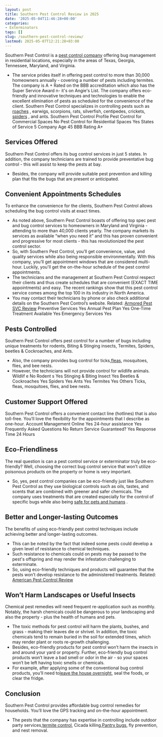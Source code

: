 ```yaml
---
layout: post
title: Southern Pest Control Review in 2025
date: '2025-05-04T11:46:28+00:00'
categories:
- Exterminators
tags: []
slug: /southern-pest-control-review/
lastmod: 2025-05-07T12:21:28+03:00
---
```


Southern Pest Control is a
[pest control company](https://pestpolicy.com/pest-control-near-me/)
offering bug management in residential locations, especially in the areas of Texas, Georgia, Tennessee, Maryland, and Virginia.
- The service prides itself in offering pest control to more than 30,000 homeowners annually - covering a number of pests including termites.
The company is A + Rated on the BBB accreditation which also has the Super Service Award n- it's on Angie's List.
The company offers eco-friendly and innovative techniques and technologies to enable the excellent elimination of pests as scheduled for the convenience of the client.
Southern Pest Control specializes in controlling pests such as
[roaches](https://pestpolicy.com/best-roach-killer-for-apartments/)
, earwigs, scorpions, rats, silverfish, centipedes, crickets,
[spiders](https://pestpolicy.com/bug-bomb-for-spiders/)
, and ants.
Southern Pest Control Profile
Pest Control for Commercial Spaces
No
Pest Control for Residential Spaces
Yes
States of Service
5
Company Age
45
BBB Rating
A+
## Services Offered
Southern Pest Control offers its bug control services in just 5 states. In addition, the company technicians are trained to provide preventative bug control - this will assist to keep the pests at bay.
- Besides, the company will provide suitable pest prevention and killing plan that fits the bugs that are present or anticipated.
## Convenient Appointments Schedules
To enhance the convenience for the clients, Southern Pest Control allows scheduling the bug control visits at exact times.
- As noted above, Southern Pest Control boasts of offering top spec pest and bug control services to homeowners in Maryland and Virginia - attending to more than 40,000 clients yearly.
The company markets its services as available “when you need it” and this has proven convenient and progressive for most clients - this has revolutionized the pest control sector.
- So, with Southern Pest Control, you’ll get convenience, value, and quality services while also being responsible environmentally.
With this company, you’ll get appointment windows that are considered multi-hour. Luckily, you'll get the on-the-hour schedule of the pest control appointments.
- The technicians and the management at Southern Pest Control respect their clients and thus create schedules that are convenient (EXACT TIME appointments) and easy.
The recent rankings show that this pest control service comes among the top 100 in its industry in North America.
- You may contact their technicians by phone or also check additional details on the Southern Pest Control’s website.
Related:
[Armored Pest SVC Review](https://pestpolicy.com/armored-pest-svc-review/)
Preventive Services
Yes
Annual Pest Plan
Yes
One-Time Treatment Available
Yes
Emergency Services
Yes
## Pests Controlled
Southern Pest Control offers pest control for a number of bugs including unique treatments for rodents, Biting & Stinging insects, Termites, Spiders, beetles & Cockroaches, and Ants.
- Also, the company provides bug control for ticks,[fleas](https://pestpolicy.com/how-to-get-rid-of-fleas-in-bed/), mosquitoes, flies, and bee nests.
- However, the technicians will not provide control for wildlife animals.
Wildlif
e
No
Rodent
s
Yes
Stinging & Biting Insect
Yes
Beetles & Cockroaches
Yes
Spiders
Yes
Ants
Yes
Termites
Yes
Others
Ticks, fleas, mosquitoes, flies, and bee nests.
## Customer Support Offered
Southern Pest Control offers a convenient contact line (hotlines) that is also toll-free. You’ll love the flexibility for the appointments that I describe as one-hour.
Account Management Online
Yes
24-hour assistance
Yes
Frequently Asked Questions
No
Return Service Guaranteed?
Yes
Response Time
24 Hours
## Eco-Friendliness
The real question is can a pest control service or exterminator truly be eco-friendly? Well, choosing the correct bug control service that won’t utilize poisonous products on the property or home is very important.
- So, yes, pest control companies can be eco-friendly just like Southern Pest Control as they use biological controls such as oils, tastes, and scents that are combined with greener and safer chemicals.
The company uses treatments that are created especially for the control of specific bugs while also being
[safe for pets and humans](https://pestpolicy.com/pet-safe-roach-killer/)
.
## Better and Longer-lasting Outcomes
The benefits of using eco-friendly pest control techniques include achieving better and longer-lasting outcomes.
- This can be noted by the fact that indeed some pests could develop a given level of resistance to chemical techniques.
- Such resistance to chemicals could on pests may be passed to the pest's offspring and may render the infestation challenging to exterminate.
- So, using eco-friendly techniques and products will guarantee that the pests won’t develop resistance to the administered treatments.
Related:
[American Pest Control Review](https://pestpolicy.com/american-pest-review/)
## Won’t Harm Landscapes or Useful Insects
Chemical pest remedies will need frequent re-application such as monthly. Notably, the harsh chemicals could be dangerous to your landscaping and also the property - plus the health of humans and pets.
- The toxic methods for pest control will harm the plants, bushes, and grass - making their leaves die or shrivel.
In addition, the toxic chemicals tend to remain buried in the soil for extended times, which may render plant or roots re-growth challenging.
- Besides, eco-friendly products for pest control won’t harm the insects in and around your yard or property.
Further, eco-friendly bug control products won’t leave a bad smell or odor in the air - so your spaces won’t be left having toxic smells or chemicals.
- For example, after applying some of the conventional bug control products, you’ll need to[leave the house overnight](https://pestpolicy.com/best-fogger-for-fleas/), seal the foods, or clear the fridge.
## Conclusion
Southern Pest Control provides affordable bug control remedies for households. You’ll love the GPS tracking and on-the-hour appointment.
- The pests that the company has expertise in controlling include outdoor party services,[termite control](https://pestpolicy.com/termite-fumigation/), Cicada killing,[Pantry bugs](https://pestpolicy.com/what-causes-pantry-bugs/), fly prevention, and nest removal.

